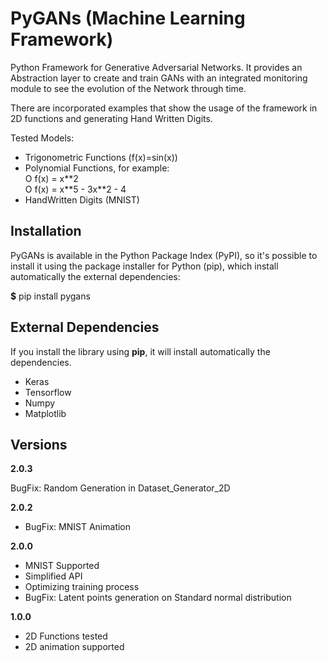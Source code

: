 # PyGANs (Machine Learning Framework)

Python Framework for Generative Adversarial Networks. It provides an Abstraction layer to create and train GANs with an integrated monitoring module to see the evolution of the Network through time.

There are incorporated examples that show the usage of the framework in 2D functions and generating Hand Written Digits.

Tested Models:
* Trigonometric Functions (f(x)=sin(x))  
*  Polynomial Functions, for example:  
O f(x) = x\*\*2  
O f(x) = x\*\*5 - 3x\*\*2 - 4  
* HandWritten Digits (MNIST)

## Installation

PyGANs is available in the Python Package Index (PyPI), so it's possible to install it using the package installer for Python (pip), which install automatically the external dependencies:  

**$**  pip install pygans

## External Dependencies

If you install the library using **pip**, it will install automatically the dependencies.

* Keras
* Tensorflow
* Numpy
* Matplotlib

## Versions

**2.0.3**  

  BugFix: Random Generation in Dataset_Generator_2D  

**2.0.2**  

* BugFix: MNIST Animation  

**2.0.0**  

* MNIST Supported  
* Simplified API  
* Optimizing training process  
* BugFix: Latent points generation on Standard normal distribution  

**1.0.0**  

* 2D Functions tested  
* 2D animation supported  